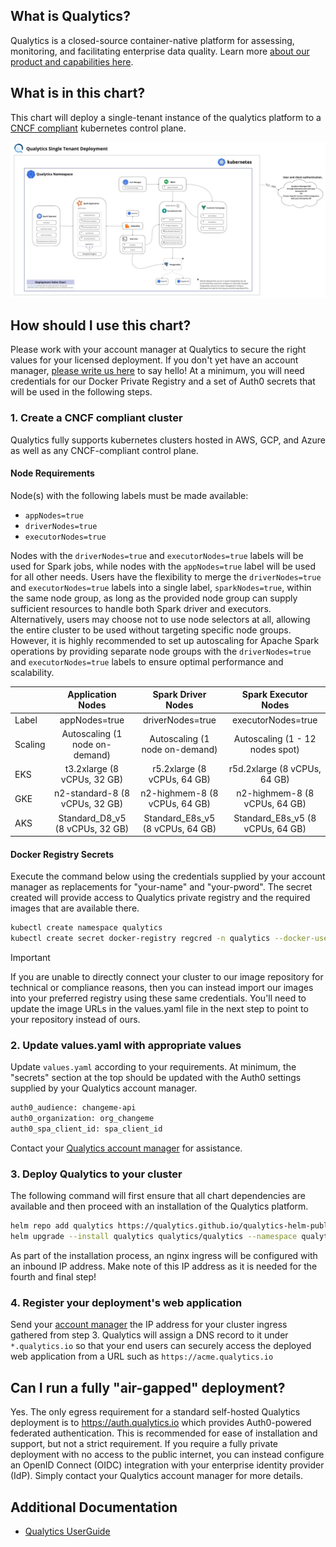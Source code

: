 ## What is Qualytics?

Qualytics is a closed-source container-native platform for assessing, monitoring, and facilitating enterprise data quality. Learn more [about our product and capabilities here](https://qualytics.co/product/).

## What is in this chart?

This chart will deploy a single-tenant instance of the qualytics platform to a [CNCF compliant](https://www.cncf.io/certification/software-conformance/) kubernetes control plane.

![Deployment Architecture](/deployment_arch_diagram.jpg)

## How should I use this chart?

Please work with your account manager at Qualytics to secure the right values for your licensed deployment. If you don't yet have an account manager, [please write us here](mailto://hello@qualytics.co) to say hello! At a minimum, you will need credentials for our Docker Private Registry and a set of Auth0 secrets that will be used in the following steps.

### 1. Create a CNCF compliant cluster

Qualytics fully supports kubernetes clusters hosted in AWS, GCP, and Azure as well as any CNCF-compliant control plane.

#### Node Requirements

Node(s) with the following labels must be made available:
- `appNodes=true`
- `driverNodes=true`
- `executorNodes=true`

Nodes with the `driverNodes=true` and `executorNodes=true` labels will be used for Spark jobs, while nodes with the `appNodes=true` label will be used for all other needs. Users have the flexibility to merge the `driverNodes=true` and `executorNodes=true` labels into a single label, `sparkNodes=true`, within the same node group, as long as the provided node group can supply sufficient resources to handle both Spark driver and executors. Alternatively, users may choose not to use node selectors at all, allowing the entire cluster to be used without targeting specific node groups. However, it is highly recommended to set up autoscaling for Apache Spark operations by providing separate node groups with the `driverNodes=true` and `executorNodes=true` labels to ensure optimal performance and scalability.

|          |          Application Nodes          |               Spark Driver Nodes                |            Spark Executor Nodes            |
|----------|:-----------------------------------:|:-----------------------------------------------:|:------------------------------------------:|
| Label    | appNodes=true                       | driverNodes=true                                | executorNodes=true                         |
| Scaling  | Autoscaling (1 node on-demand)      | Autoscaling (1 node on-demand)                  | Autoscaling (1 - 12 nodes spot)            |
| EKS      | t3.2xlarge (8 vCPUs, 32 GB)         | r5.2xlarge (8 vCPUs, 64 GB)                     | r5d.2xlarge (8 vCPUs, 64 GB)               |
| GKE      | n2-standard-8 (8 vCPUs, 32 GB)      | n2-highmem-8 (8 vCPUs, 64 GB)                   | n2-highmem-8 (8 vCPUs, 64 GB)              |
| AKS      | Standard_D8_v5 (8 vCPUs, 32 GB)     | Standard_E8s_v5 (8 vCPUs, 64 GB)                | Standard_E8s_v5 (8 vCPUs, 64 GB)           |


#### Docker Registry Secrets

Execute the command below using the credentials supplied by your account manager as replacements for "your-name" and "your-pword". The secret created will provide access to Qualytics private registry and the required images that are available there.

```bash
kubectl create namespace qualytics
kubectl create secret docker-registry regcred -n qualytics --docker-username=qualyticsai --docker-password=<token>
```

> [!IMPORTANT]
> If you are unable to directly connect your cluster to our image repository for technical or compliance reasons, then you can instead import our images into your preferred registry using these same credentials. You'll need to update the image URLs in the values.yaml file in the next step to point to your repository instead of ours.


### 2. Update values.yaml with appropriate values

Update `values.yaml` according to your requirements. At minimum, the "secrets" section at the top should be updated with the Auth0 settings supplied by your Qualytics account manager.

```bash
auth0_audience: changeme-api
auth0_organization: org_changeme
auth0_spa_client_id: spa_client_id
```

Contact your [Qualytics account manager](mailto://hello@qualytics.co) for assistance.

### 3. Deploy Qualytics to your cluster

The following command will first ensure that all chart dependencies are available and then proceed with an installation of the Qualytics platform.

```bash
helm repo add qualytics https://qualytics.github.io/qualytics-helm-public
helm upgrade --install qualytics qualytics/qualytics --namespace qualytics --create-namespace -f values.yaml
```

As part of the installation process, an nginx ingress will be configured with an inbound IP address. Make note of this IP address as it is needed for the fourth and final step!

### 4. Register your deployment's web application

Send your [account manager](mailto://hello@qualytics.co) the IP address for your cluster ingress gathered from step 3. Qualytics will assign a DNS record to it under `*.qualytics.io` so that your end users can securely access the deployed web application from a URL such as `https://acme.qualytics.io`

## Can I run a fully "air-gapped" deployment?

Yes. The only egress requirement for a standard self-hosted Qualytics deployment is to https://auth.qualytics.io which provides Auth0-powered federated authentication. This is recommended for ease of installation and support, but not a strict requirement. If you require a fully private deployment with no access to the public internet, you can instead configure an OpenID Connect (OIDC) integration with your enterprise identity provider (IdP). Simply contact your Qualytics account manager for more details.

## Additional Documentation

- [Qualytics UserGuide](https://userguide.qualytics.io/upgrades/qualytics-single-tenant-instance/)

